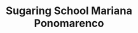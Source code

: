 ---
title: "Sugaring School Mariana Ponomarenco"
url: /duesseldorf/sugaring-school-mariana-ponomarenco/
shop: Kosmetik
---